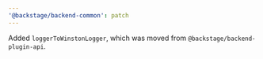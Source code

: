 ```yaml
---
'@backstage/backend-common': patch
---
```


Added `loggerToWinstonLogger`, which was moved from `@backstage/backend-plugin-api`.
